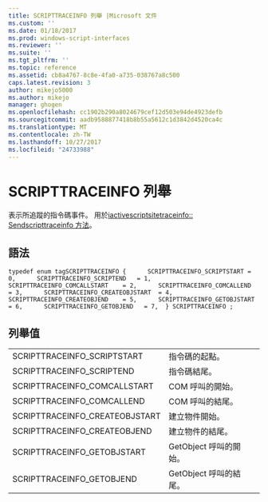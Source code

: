 ```yaml
---
title: SCRIPTTRACEINFO 列舉 |Microsoft 文件
ms.custom: ''
ms.date: 01/18/2017
ms.prod: windows-script-interfaces
ms.reviewer: ''
ms.suite: ''
ms.tgt_pltfrm: ''
ms.topic: reference
ms.assetid: cb8a4767-8c8e-4fa0-a735-038767a8c500
caps.latest.revision: 3
author: mikejo5000
ms.author: mikejo
manager: ghogen
ms.openlocfilehash: cc1902b290a8024679cef12d503e94de4923defb
ms.sourcegitcommit: aadb9588877418b8b55a5612c1d3842d4520ca4c
ms.translationtype: MT
ms.contentlocale: zh-TW
ms.lasthandoff: 10/27/2017
ms.locfileid: "24733988"
---
```

# <a name="scripttraceinfo-enumeration"></a>SCRIPTTRACEINFO 列舉
表示所追蹤的指令碼事件。 用於[iactivescriptsitetraceinfo:: Sendscripttraceinfo 方法](../../winscript/reference/iactivescriptsitetraceinfo-sendscripttraceinfo-method.md)。  
  
## <a name="syntax"></a>語法  
  
```  
typedef enum tagSCRIPTTRACEINFO {      SCRIPTTRACEINFO_SCRIPTSTART = 0,      SCRIPTTRACEINFO_SCRIPTEND   = 1,      SCRIPTTRACEINFO_COMCALLSTART    = 2,      SCRIPTTRACEINFO_COMCALLEND  = 3,      SCRIPTTRACEINFO_CREATEOBJSTART  = 4,      SCRIPTTRACEINFO_CREATEOBJEND    = 5,      SCRIPTTRACEINFO_GETOBJSTART = 6,      SCRIPTTRACEINFO_GETOBJEND   = 7,  } SCRIPTTRACEINFO ;  
```  
  
## <a name="enumeration-values"></a>列舉值  
  
|||  
|-|-|  
|SCRIPTTRACEINFO_SCRIPTSTART|指令碼的起點。|  
|SCRIPTTRACEINFO_SCRIPTEND|指令碼結尾。|  
|SCRIPTTRACEINFO_COMCALLSTART|COM 呼叫的開始。|  
|SCRIPTTRACEINFO_COMCALLEND|COM 呼叫的結尾。|  
|SCRIPTTRACEINFO_CREATEOBJSTART|建立物件開始。|  
|SCRIPTTRACEINFO_CREATEOBJEND|建立物件的結尾。|  
|SCRIPTTRACEINFO_GETOBJSTART|GetObject 呼叫的開始。|  
|SCRIPTTRACEINFO_GETOBJEND|GetObject 呼叫的結尾。|